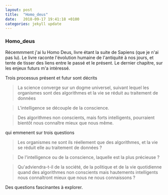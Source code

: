 ```yaml
---
layout: post
title:  "Homo_deus"
date:   2018-09-17 19:41:18 +0100
categories: jekyll update
---
```


### Homo_deus

Récemmment j'ai lu Homo Deus, livre étant la suite de Sapiens (que je n'ai pas lu). Le livre raconte l'évolution humaine de l'antiquité à nos jours, et tente de tisser des liens entre le passé et le présent. Le dernier chapitre, sur les enjeux futurs m'a intéressé.

Trois processus présent et futur sont décrits

> La science converge sur un dogme universel, suivant lequel les organismes sont des algorithmes et la vie se réduit au traitement de données

> L'intelligence se découple de la conscience.

> Des algorithmes non conscients, mais forts intelligents, pourraient bientôt nous connaître mieux que nous même.

qui emmenent sur trois questions

> Les organismes ne sont ils réellement que des algorithmes, et la vie se réduit elle au traitement de données ?

> De l'intelligence ou de la conscience, laquelle est la plus précieuse ?

> Qu'adviendra-t-il de la société, de la politique et de la vie quotidienne quand des algorithmes non conscients mais hautements intelligents nous connaîtront mieux que nous ne nous connaissons ?

Des questions fascinantes à explorer.

